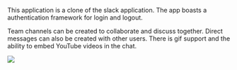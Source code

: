 This application is a clone of the slack application. The app boasts a authentication framework for login and logout.

Team channels can be created to collaborate and discuss together. Direct messages can also be created with other users. There is gif support and the ability to embed YouTube videos in the chat.

![](https://github.com/SatVel1/Slack_App_Clone/blob/master/src/assets/Slack-Clone-Gif.gif)
